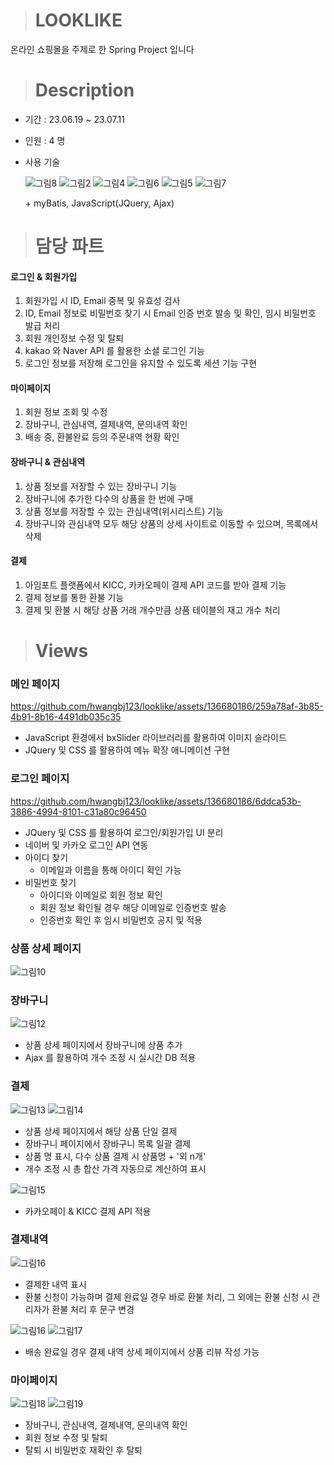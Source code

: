 > # LOOKLIKE
온라인 쇼핑몰을 주제로 한 Spring Project 입니다

> # Description
- 기간 : 23.06.19 ~ 23.07.11
- 인원 : 4 명
- 사용 기술

  ![그림8](https://github.com/hwangbj123/looklike/assets/136680186/0479e94f-0318-489b-83cf-d950ee567c6e)
  ![그림2](https://github.com/hwangbj123/looklike/assets/136680186/1d88c213-ee27-4020-945a-2df01b899db7)
  ![그림4](https://github.com/hwangbj123/looklike/assets/136680186/3510fc77-82e7-4dc1-9f51-25c2d020ed3f)
  ![그림6](https://github.com/hwangbj123/looklike/assets/136680186/bd405b34-a493-4038-ad20-50486a9d5b83)
  ![그림5](https://github.com/hwangbj123/looklike/assets/136680186/53759f1a-4f49-4f44-88b5-3e0867ac2731)
  ![그림7](https://github.com/hwangbj123/looklike/assets/136680186/6cbb67b3-08c1-4914-a830-69350d9c295e)

  \+ myBatis, JavaScript(JQuery, Ajax)
> # 담당 파트

#### 로그인 & 회원가입
1. 회원가입 시 ID, Email 중복 및 유효성 검사
2. ID, Email 정보로 비밀번호 찾기 시 Email 인증 번호 발송 및 확인, 임시 비밀번호 발급 처리
3. 회원 개인정보 수정 및 탈퇴
4. kakao 와 Naver API 를 활용한 소셜 로그인 기능
5. 로그인 정보를 저장해 로그인을 유지할 수 있도록 세션 기능 구현
#### 마이페이지
1. 회원 정보 조회 및 수정
2. 장바구니, 관심내역, 결제내역, 문의내역 확인
3. 배송 중, 환불완료 등의 주문내역 현황 확인
#### 장바구니 & 관심내역
1. 상품 정보를 저장할 수 있는 장바구니 기능
2. 장바구니에 추가한 다수의 상품을 한 번에 구매
3. 상품 정보를 저장할 수 있는 관심내역(위시리스트) 기능
4. 장바구니와 관심내역 모두 해당 상품의 상세 사이트로 이동할 수 있으며, 목록에서 삭제
#### 결제
1. 아임포트 플랫폼에서 KICC, 카카오페이 결제 API 코드를 받아 결제 기능
2. 결제 정보를 통한 환불 기능
3. 결제 및 환불 시 해당 상품 거래 개수만큼 상품 테이블의 재고 개수 처리

> # Views
### 메인 페이지

https://github.com/hwangbj123/looklike/assets/136680186/259a78af-3b85-4b91-8b16-4491db035c35

- JavaScript 환경에서 bxSlider 라이브러리를 활용하여 이미지 슬라이드
- JQuery 및 CSS 를 활용하여 메뉴 확장 애니메이션 구현

### 로그인 페이지

https://github.com/hwangbj123/looklike/assets/136680186/6ddca53b-3886-4994-8101-c31a80c96450

- JQuery 및 CSS 를 활용하여 로그인/회원가입 UI 분리
- 네이버 및 카카오 로그인 API 연동
- 아이디 찾기
  + 이메일과 이름을 통해 아이디 확인 가능
- 비밀번호 찾기
  + 아이디와 이메일로 회원 정보 확인
  + 회원 정보 확인될 경우 해당 이메일로 인증번호 발송
  + 인증번호 확인 후 임시 비밀번호 공지 및 적용

### 상품 상세 페이지

![그림10](https://github.com/hwangbj123/looklike/assets/136680186/83049845-0f75-4216-95a3-5adc60bdd017)

### 장바구니

![그림12](https://github.com/hwangbj123/looklike/assets/136680186/2b80530f-1b56-47b0-bf2f-6050ccd2a468)

- 상품 상세 페이지에서 장바구니에 상품 추가
- Ajax 를 활용하여 개수 조정 시 실시간 DB 적용

### 결제

![그림13](https://github.com/hwangbj123/looklike/assets/136680186/8023798f-bef1-44d3-965d-0d4590a0b544)
![그림14](https://github.com/hwangbj123/looklike/assets/136680186/c1623de7-8824-473c-a684-57719c1b88ce)

- 상품 상세 페이지에서 해당 상품 단일 결제
- 장바구니 페이지에서 장바구니 목록 일괄 결제
- 상품 명 표시, 다수 상품 결제 시 상품명 \+ '외 n개'
- 개수 조정 시 총 합산 가격 자동으로 계산하여 표시

![그림15](https://github.com/hwangbj123/looklike/assets/136680186/aa73ee20-f75f-4f2b-babf-be9dcb4a79c7)

- 카카오페이 & KICC 결제 API 적용

### 결제내역

![그림16](https://github.com/hwangbj123/looklike/assets/136680186/c594eb7c-c340-4650-ab8e-f68034b6992d)

- 결제한 내역 표시
- 환불 신청이 가능하며 결제 완료일 경우 바로 환불 처리, 그 외에는 환불 신청 시 관리자가 환불 처리 후 문구 변경

![그림16](https://github.com/hwangbj123/looklike/assets/136680186/f07add0f-be63-4851-98d5-3f565aa87210)
![그림17](https://github.com/hwangbj123/looklike/assets/136680186/0b3ac55b-7b01-475a-9367-f1c6b3396f0c)

- 배송 완료일 경우 결제 내역 상세 페이지에서 상품 리뷰 작성 가능

### 마이페이지

![그림18](https://github.com/hwangbj123/looklike/assets/136680186/338f8161-9b86-4f10-bdb2-b73b513e1958)
![그림19](https://github.com/hwangbj123/looklike/assets/136680186/b9db3bab-2371-4b9d-97d9-0887e8599e83)

- 장바구니, 관심내역, 결제내역, 문의내역 확인
- 회원 정보 수정 및 탈퇴
- 탈퇴 시 비밀번호 재확인 후 탈퇴
